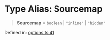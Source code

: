 # Type Alias: Sourcemap

> **Sourcemap** = `boolean` \| `"inline"` \| `"hidden"`

Defined in: [options.ts:41](https://github.com/rolldown/tsdown/blob/d75cd32d9160588e3d3446bf4f6be99024c1b65e/src/options.ts#L41)
